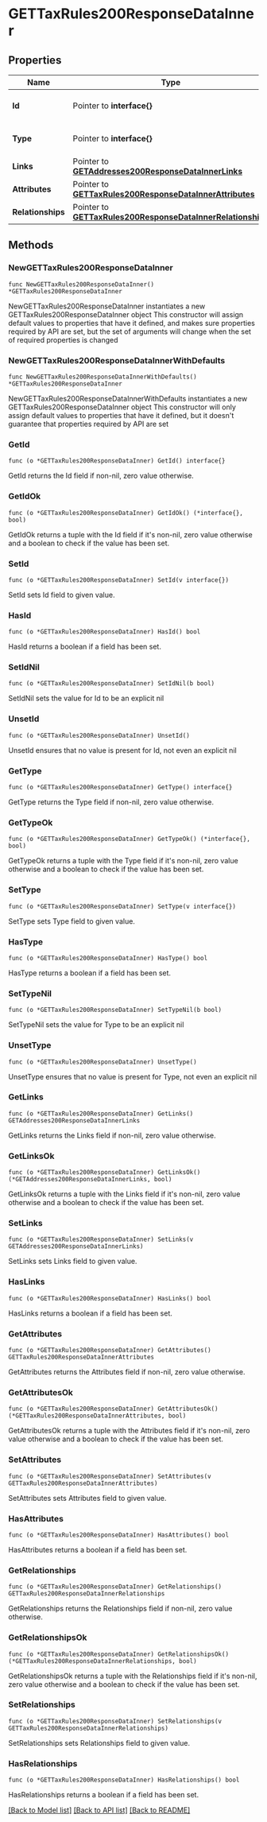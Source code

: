 # GETTaxRules200ResponseDataInner

## Properties

Name | Type | Description | Notes
------------ | ------------- | ------------- | -------------
**Id** | Pointer to **interface{}** | The resource&#39;s id | [optional] 
**Type** | Pointer to **interface{}** | The resource&#39;s type | [optional] 
**Links** | Pointer to [**GETAddresses200ResponseDataInnerLinks**](GETAddresses200ResponseDataInnerLinks.md) |  | [optional] 
**Attributes** | Pointer to [**GETTaxRules200ResponseDataInnerAttributes**](GETTaxRules200ResponseDataInnerAttributes.md) |  | [optional] 
**Relationships** | Pointer to [**GETTaxRules200ResponseDataInnerRelationships**](GETTaxRules200ResponseDataInnerRelationships.md) |  | [optional] 

## Methods

### NewGETTaxRules200ResponseDataInner

`func NewGETTaxRules200ResponseDataInner() *GETTaxRules200ResponseDataInner`

NewGETTaxRules200ResponseDataInner instantiates a new GETTaxRules200ResponseDataInner object
This constructor will assign default values to properties that have it defined,
and makes sure properties required by API are set, but the set of arguments
will change when the set of required properties is changed

### NewGETTaxRules200ResponseDataInnerWithDefaults

`func NewGETTaxRules200ResponseDataInnerWithDefaults() *GETTaxRules200ResponseDataInner`

NewGETTaxRules200ResponseDataInnerWithDefaults instantiates a new GETTaxRules200ResponseDataInner object
This constructor will only assign default values to properties that have it defined,
but it doesn't guarantee that properties required by API are set

### GetId

`func (o *GETTaxRules200ResponseDataInner) GetId() interface{}`

GetId returns the Id field if non-nil, zero value otherwise.

### GetIdOk

`func (o *GETTaxRules200ResponseDataInner) GetIdOk() (*interface{}, bool)`

GetIdOk returns a tuple with the Id field if it's non-nil, zero value otherwise
and a boolean to check if the value has been set.

### SetId

`func (o *GETTaxRules200ResponseDataInner) SetId(v interface{})`

SetId sets Id field to given value.

### HasId

`func (o *GETTaxRules200ResponseDataInner) HasId() bool`

HasId returns a boolean if a field has been set.

### SetIdNil

`func (o *GETTaxRules200ResponseDataInner) SetIdNil(b bool)`

 SetIdNil sets the value for Id to be an explicit nil

### UnsetId
`func (o *GETTaxRules200ResponseDataInner) UnsetId()`

UnsetId ensures that no value is present for Id, not even an explicit nil
### GetType

`func (o *GETTaxRules200ResponseDataInner) GetType() interface{}`

GetType returns the Type field if non-nil, zero value otherwise.

### GetTypeOk

`func (o *GETTaxRules200ResponseDataInner) GetTypeOk() (*interface{}, bool)`

GetTypeOk returns a tuple with the Type field if it's non-nil, zero value otherwise
and a boolean to check if the value has been set.

### SetType

`func (o *GETTaxRules200ResponseDataInner) SetType(v interface{})`

SetType sets Type field to given value.

### HasType

`func (o *GETTaxRules200ResponseDataInner) HasType() bool`

HasType returns a boolean if a field has been set.

### SetTypeNil

`func (o *GETTaxRules200ResponseDataInner) SetTypeNil(b bool)`

 SetTypeNil sets the value for Type to be an explicit nil

### UnsetType
`func (o *GETTaxRules200ResponseDataInner) UnsetType()`

UnsetType ensures that no value is present for Type, not even an explicit nil
### GetLinks

`func (o *GETTaxRules200ResponseDataInner) GetLinks() GETAddresses200ResponseDataInnerLinks`

GetLinks returns the Links field if non-nil, zero value otherwise.

### GetLinksOk

`func (o *GETTaxRules200ResponseDataInner) GetLinksOk() (*GETAddresses200ResponseDataInnerLinks, bool)`

GetLinksOk returns a tuple with the Links field if it's non-nil, zero value otherwise
and a boolean to check if the value has been set.

### SetLinks

`func (o *GETTaxRules200ResponseDataInner) SetLinks(v GETAddresses200ResponseDataInnerLinks)`

SetLinks sets Links field to given value.

### HasLinks

`func (o *GETTaxRules200ResponseDataInner) HasLinks() bool`

HasLinks returns a boolean if a field has been set.

### GetAttributes

`func (o *GETTaxRules200ResponseDataInner) GetAttributes() GETTaxRules200ResponseDataInnerAttributes`

GetAttributes returns the Attributes field if non-nil, zero value otherwise.

### GetAttributesOk

`func (o *GETTaxRules200ResponseDataInner) GetAttributesOk() (*GETTaxRules200ResponseDataInnerAttributes, bool)`

GetAttributesOk returns a tuple with the Attributes field if it's non-nil, zero value otherwise
and a boolean to check if the value has been set.

### SetAttributes

`func (o *GETTaxRules200ResponseDataInner) SetAttributes(v GETTaxRules200ResponseDataInnerAttributes)`

SetAttributes sets Attributes field to given value.

### HasAttributes

`func (o *GETTaxRules200ResponseDataInner) HasAttributes() bool`

HasAttributes returns a boolean if a field has been set.

### GetRelationships

`func (o *GETTaxRules200ResponseDataInner) GetRelationships() GETTaxRules200ResponseDataInnerRelationships`

GetRelationships returns the Relationships field if non-nil, zero value otherwise.

### GetRelationshipsOk

`func (o *GETTaxRules200ResponseDataInner) GetRelationshipsOk() (*GETTaxRules200ResponseDataInnerRelationships, bool)`

GetRelationshipsOk returns a tuple with the Relationships field if it's non-nil, zero value otherwise
and a boolean to check if the value has been set.

### SetRelationships

`func (o *GETTaxRules200ResponseDataInner) SetRelationships(v GETTaxRules200ResponseDataInnerRelationships)`

SetRelationships sets Relationships field to given value.

### HasRelationships

`func (o *GETTaxRules200ResponseDataInner) HasRelationships() bool`

HasRelationships returns a boolean if a field has been set.


[[Back to Model list]](../README.md#documentation-for-models) [[Back to API list]](../README.md#documentation-for-api-endpoints) [[Back to README]](../README.md)


